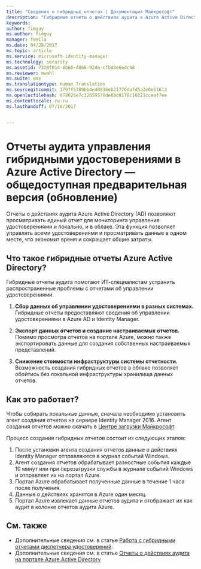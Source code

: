 ```yaml
---
title: "Сведения о гибридных отчетах | Документация Майкрософт"
description: "Гибридные отчеты о действиях аудита в Azure Active Directory позволяют просматривать облачные и локальные события аудита."
keywords: 
author: fimguy
ms.author: fimguy
manager: femila
ms.date: 04/28/2017
ms.topic: article
ms.service: microsoft-identity-manager
ms.technology: security
ms.assetid: 7320f014-8b60-4866-92de-cfbd3e6edc48
ms.reviewer: mwahl
ms.suite: ems
ms.translationtype: Human Translation
ms.sourcegitcommit: 3797f5789bb4e48836eb21776dafd5a2e0e11613
ms.openlocfilehash: 678626e7c32659570de88d8178c16821cceaf7ee
ms.contentlocale: ru-ru
ms.lasthandoff: 07/10/2017


---
```


<a id="hybrid-identity-management-audit-reports-in-azure-active-directory---public-previewrefresh" class="xliff"></a>
# Отчеты аудита управления гибридными удостоверениями в Azure Active Directory — общедоступная предварительная версия (обновление)
Отчеты о действиях аудита Azure Active Directory (AD) позволяют просматривать единый отчет для мониторинга управления удостоверениями и локально, и в облаке. Эта функция позволяет управлять всеми удостоверениями и просматривать данные в одном месте, что экономит время и сокращает общие затраты.

<a id="what-is-azure-active-directory-hybrid-reporting" class="xliff"></a>
## Что такое гибридные отчеты Azure Active Directory?
Гибридные отчеты аудита помогают ИТ-специалистам устранить распространенные проблемы с отчетами об управлении удостоверениями.

1. **Сбор данных об управлении удостоверениями в разных системах.** Гибридные отчеты предоставляют сведения об управлении удостоверениями в Azure AD и Identity Manager.

2. **Экспорт данных отчетов и создание настраиваемых отчетов.** Помимо просмотра отчетов на портале Azure, можно также экспортировать данные для создания собственных настраиваемых представлений.

3. **Снижение стоимости инфраструктуры системы отчетности.** Возможность создания гибридных отчетов в облаке позволяет обойтись без локальной инфраструктуры хранилища данных отчетов.

<a id="how-does-it-work" class="xliff"></a>
## Как это работает?

Чтобы собирать локальные данные, сначала необходимо установить агент создания отчетов на сервере Identity Manager 2016. Агент создания отчетов можно скачать в [Центре загрузки Майкрософт](https://www.microsoft.com/en-us/download/details.aspx?id=55112).

Процесс создания гибридных отчетов состоит из следующих этапов:
1. После установки агента создания отчетов данные о действиях Identity Manager отправляются в журнал событий Windows.
2. Агент создания отчетов обрабатывает разностные события каждые 10 минут или при перезагрузки службы в журнале событий Windows и отправляет их на портал Azure.
3. Портал Azure обрабатывает полученные данные в течение 1 часа после получения.
4. Данные о действиях хранятся в Azure один месяц.
5. Портал Azure извлекает данные отчетов аудита и отображает их как аудит в колонке отчетов аудита Azure.

<a id="see-also" class="xliff"></a>
## См. также
- Дополнительные сведения см. в статье [Работа с гибридными отчетами диспетчера удостоверений](working-with-identity-manager-hybrid-reporting.md).
- Дополнительные сведения см. в статье [Отчеты о действиях аудита на портале Azure Active Directory](https://docs.microsoft.com/en-us/azure/active-directory/active-directory-reporting-activity-audit-logs)
